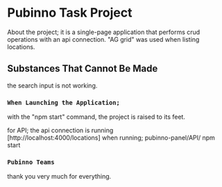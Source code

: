 # Pubinno Task Project

About the project; it is a single-page application that performs crud operations with an api connection. "AG grid" was used when listing locations.

## Substances That Cannot Be Made

the search input is not working. 

### `When Launching the Application;`

with the "npm start" command, the project is raised to its feet.

for API;
the api connection is running \
 [http://localhost:4000/locations]
when running; pubinno-panel/API/ npm start


### `Pubinno Teams`

thank you very much for everything.
